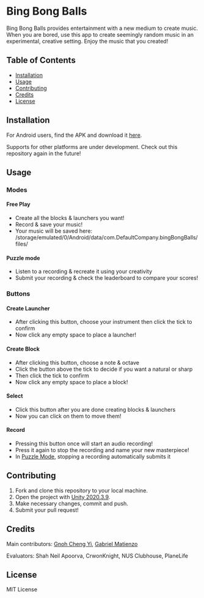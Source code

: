 # Bing Bong Balls
Bing Bong Balls provides entertainment with a new medium to create music. 
When you are bored, use this app to create seemingly random music in an experimental, creative setting. 
Enjoy the music that you created!


## Table of Contents
- [Installation](#installation)
- [Usage](#usage)
- [Contributing](#contributing)
- [Credits](#credits)
- [License](#license)


## Installation
For Android users, find the APK and download it [here](https://github.com/GnohChengYi/bing-bong-balls).

Supports for other platforms are under development. 
Check out this repository again in the future!


## Usage
### Modes
#### Free Play
- Create all the blocks & launchers you want!
- Record & save your music!
- Your music will be saved here: /storage/emulated/0/Android/data/com.DefaultCompany.bingBongBalls/files/

#### Puzzle mode
- Listen to a recording & recreate it using your creativity
- Submit your recording & check the leaderboard to compare your scores!

### Buttons
#### Create Launcher
- After clicking this button, choose your instrument then click the tick to confirm
- Now click any empty space to place a launcher!

#### Create Block
- After clicking this button, choose a note & octave
- Click the button above the tick to decide if you want a natural or sharp
- Then click the tick to confirm
- Now click any empty space to place a block!

#### Select
- Click this button after you are done creating blocks & launchers
- Now you can click on them to move them!

#### Record
- Pressing this button once will start an audio recording!
- Press it again to stop the recording and name your new masterpiece!
- In [Puzzle Mode](#puzzle-mode), stopping a recording automatically submits it


## Contributing
1. Fork and clone this repository to your local machine.
2. Open the project with [Unity 2020.3.9](https://unity3d.com/get-unity/download/archive).
3. Make necessary changes, commit and push. 
4. Submit your pull request!


## Credits
Main contributors: [Gnoh Cheng Yi](https://github.com/GnohChengYi/), [Gabriel Matienzo](https://github.com/GabrielWLM)

Evaluators: Shah Neil Apoorva, CrwonKnight, NUS Clubhouse, PlaneLife


## License
MIT License
